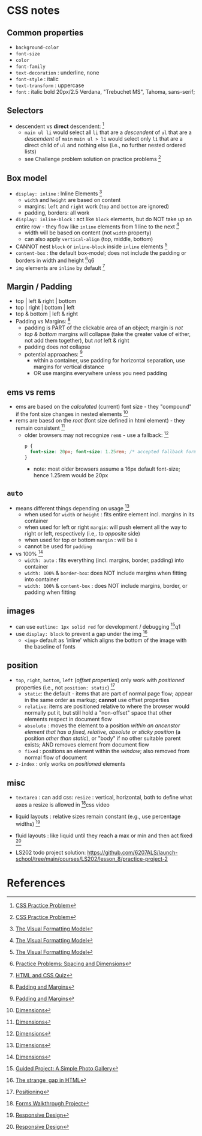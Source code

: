 # CSS notes

## Common properties
- `background-color`
- `font-size`
- `color`
- `font-family`
- `text-decoration` : underline, none
- `font-style` : italic
- `text-transform` : uppercase
- `font` : italic bold 20px/2.5 Verdana, "Trebuchet MS", Tahoma, sans-serif;

## Selectors
- descendent vs **direct** descendent: [^1]
  - `main ul li` would select all `li` that are a *descendent* of `ul` that are a *descendent* of `main`
  `main ul > li` would select only `li` that are a direct child of `ul` and nothing else (i.e., no further nested ordered lists)
  - see Challenge problem solution on practice problems [^1]

## Box model
- `display: inline` : Inline Elements [^2]
  - `width` and `height` are based on content
  - margins: `left` and `right` work (`top` and `bottom` are ignored)
  - padding, borders: all work
- `display: inline-block` : act like `block` elements, but do NOT take up an entire row - they flow like `inline` elements from 1 line to the next [^2]
  - width will be based on content (not `width` property)
  - can also apply `vertical-align` (top, middle, bottom)
- CANNOT nest `block` or `inline-block` inside `inline` elements [^2]
- `content-box` : the default box-model; does not include the padding or borders in width and height [^5]q6
- `img` elements are `inline` by default [^6]

## Margin / Padding
- top   |      left & right      |   bottom
- top   |   right   |   bottom   |   left
-    top & bottom   |   left & right
- Padding vs Margins: [^3]
  - padding is PART of the clickable area of an object;  margin is *not*
  - *top & bottom* margins will collapse (take the greater value of either, not add them together), but *not* left & right
  - padding does *not* collapse
  - potential approaches: [^3]
    - within a container, use padding for horizontal separation, use margins for vertical distance
    - OR use margins everywhere unless you need padding

## ems vs rems
- ems are based on the *calculated* (current) font size - they "compound" if the font size changes in nested elements [^4]
- rems are baesd on the *root* (font size defined in html element) - they remain consistent [^4]
  - older browsers may not recognize `rem`s - use a fallback: [^4]
    ```css
    p {
      font-size: 20px; font-size: 1.25rem; /* accepted fallback formatting */
    }
    ```
    - note: most older browsers assume a 16px default font-size; hence 1.25rem would be 20px

## `auto`
- means different things depending on usage [^4]
  - when used for `width` or `height` : fits entire element incl. margins in its container
  - when used for left or right `margin`: will push element all the way to right or left, respectively (i.e,. to *opposite* side)
  - when used for top or bottom `margin` : will be `0`
  - cannot be used for `padding`
- vs 100% [^4]
  - `width: auto` : fits everything (incl. margins, border, padding) into container
  - `width: 100%` & `border-box`: does NOT include margins when fitting into container
  - `width: 100%` & `content-box` : does NOT include margins, border, or padding when fitting

## images
- can use `outline: 1px solid red` for development / debugging [^7]q1
- use `display: block` to prevent a gap under the img [^10]
  - `<img>` default as 'inline' which aligns the bottom of the image with the baseline of fonts

## position
- `top`, `right`, `bottom`, `left` (*offset properties*) only work with *positioned* properties (i.e., not `position: static`) [^9]
  - `static`: the default - items that are part of normal page flow; appear in the same order as markup; **cannot** use offset properties
  - `relative`: items are positioned relative to where the browser would normally put it, but still hold a "non-offset" space that other elements respect in document flow
  - `absolute` : moves the element to a position *within an ancenstor element that has a fixed, relative, absolute or sticky position* (a position *other than static*), or "body" if no other suitable parent exists; AND removes element from document flow
  - `fixed` : positions an element within the *window*; also removed from normal flow of document
- `z-index` : only works on *positioned* elements

## misc
- `textarea` : can add css: `resize` : vertical, horizontal, both to define what axes a resize is allowed in [^8]css video
- liquid layouts : relative sizes remain constant (e.g., use percentage widths) [^11]
- fluid layouts : like liquid until they reach a max or min and then act fixed [^11]

- LS202 todo project solution: https://github.com/6207ALS/launch-school/tree/main/courses/LS202/lesson_8/practice-project-2

# References
[^1]: [CSS Practice Problem](https://launchschool.com/lessons/4495fbf7/assignments/8e39567e)
[^2]: [The Visual Formatting Model](https://launchschool.com/lessons/f039db62/assignments/b7312e44)
[^3]: [Padding and Margins](https://launchschool.com/lessons/f039db62/assignments/599aa8b5)
[^4]: [ Dimensions](https://launchschool.com/lessons/f039db62/assignments/b237bc64)
[^5]: [Practice Problems: Spacing and Dimensions](https://launchschool.com/lessons/f039db62/assignments/01231289)
[^6]: [HTML and CSS Quiz](https://launchschool.com/quizzes/f3990794/)
[^7]: [Guided Project: A Simple Photo Gallery](https://launchschool.com/lessons/de86d90a/assignments/69d139b4)
[^8]: [Forms Walkthrough Project](https://launchschool.com/lessons/d4fbe0e0/assignments/222db9b7)
[^9]: [ Positioning](https://launchschool.com/lessons/e01b7c79/assignments/9724b485)
[^10]: [The strange <img> gap in HTML](https://dev.to/christiankaindl/the-strange-img-gap-in-html)
[^11]: [Responsive Design](https://launchschool.com/lessons/e01b7c79/assignments/64451750)